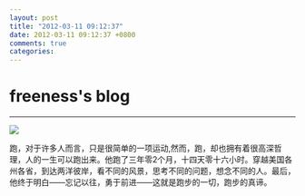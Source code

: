 ```yaml
---
layout: post
title: "2012-03-11 09:12:37"
date: 2012-03-11 09:12:37 +0800
comments: true
categories: 
---
```


# freeness's blog

----------

![](http://okqmqrbgo.bkt.clouddn.com/201203110912371.jpg)

>
跑，对于许多人而言，只是很简单的一项运动,然而，跑，却也拥有着很高深哲理，人的一生可以跑出来。他跑了三年零2个月，十四天零十六小时。穿越美国各州各省，到达两洋彼岸，看不同的风景，思考不同的问题，想念不同的人。最后，他终于明白——忘记以往，勇于前进——这就是跑步的一切，跑步的真谛。